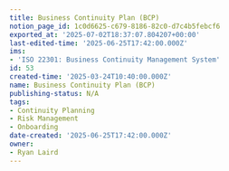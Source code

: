 ```yaml
---
title: Business Continuity Plan (BCP)
notion_page_id: 1c0d6625-c679-8186-82c0-d7c4b5febcf6
exported_at: '2025-07-02T18:37:07.804207+00:00'
last-edited-time: '2025-06-25T17:42:00.000Z'
ims:
- 'ISO 22301: Business Continuity Management System'
id: 53
created-time: '2025-03-24T10:40:00.000Z'
name: Business Continuity Plan (BCP)
publishing-status: N/A
tags:
- Continuity Planning
- Risk Management
- Onboarding
date-created: '2025-06-25T17:42:00.000Z'
owner:
- Ryan Laird
---
```


